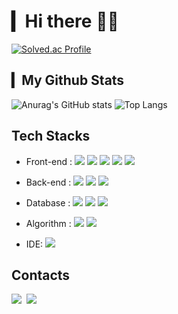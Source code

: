 # ▎Hi there 👋👋

<p align='center'>
   
[![Solved.ac Profile](http://mazassumnida.wtf/api/v2/generate_badge?boj=dksu40)](https://solved.ac/dksu40/)
</p>



## ▎My Github Stats
![Anurag's GitHub stats](https://github-readme-stats-sand-six-91.vercel.app/api?username=VYWL&show_icons=true&count_private=true&line_height=24&theme=material-palenight&hide=stars)
![Top Langs](https://github-readme-stats.vercel.app/api/top-langs/?username=VYWL&layout=compact&theme=material-palenight)
<!-- ![willianrod's wakatime stats](https://github-readme-stats.vercel.app/api/wakatime?username=BoYeonJang&layout=compact&theme=material-palenight) -->

## Tech Stacks
- Front-end : <span><img src="https://img.shields.io/badge/HTML-e34f26?style=flat&logo=html5&logoColor=white"/></span>
<span><img src="https://img.shields.io/badge/CSS-1572b6?style=flat&logo=css3&logoColor=white"/></span>
<span><img src="https://img.shields.io/badge/JavaScript-F7DF1E?style=flat&logo=JavaScript&logoColor=white"/></span>
<span><img src="https://img.shields.io/badge/React-61dafb?style=flat&logo=react&logoColor=white"/></span>
<span><img src="https://img.shields.io/badge/Sass-cc6699?style=flat&logo=sass&logoColor=white"/></span><br/>
- Back-end : <img src="https://img.shields.io/badge/Node.js-339933?style=flat-square&logo=Node.js&logoColor=white&style=flat"/></a>
<span><img src="https://img.shields.io/badge/express.js-%23404d59.svg?style=for-the-badge&logo=express&logoColor=%2361DAFB&style=flat"/></span>
<span><img src="https://img.shields.io/badge/DJANGO-REST-ff1709?style=for-the-badge&logo=django&logoColor=white&color=ff1709&labelColor=gray&style=flat"/></span>

- Database : <span><img src="https://img.shields.io/badge/MySQL-4479A1?style=flat&logo=MySQL&logoColor=white"/></span>
<img src="https://img.shields.io/badge/MongoDB-47A248?style=flat-square&logo=MongoDB&logoColor=white&style=flat"/></a>
<span><img src="https://img.shields.io/badge/Oracle-F80000?style=flat&logo=Oracle&logoColor=white"/></span><br/>
- Algorithm : <span><img src="https://img.shields.io/badge/c++-00599C?style=flat-square&logo=c%2B%2B&logoColor=white&style=flat"/></span>
<span><img src="https://img.shields.io/badge/Python-3776AB?style=for-the-badge&logo=python&logoColor=white&style=flat"/></span>

- IDE: <span><img src="https://img.shields.io/badge/Visual%20Studio%20Code-0078d7.svg?style=for-the-badge&logo=visual-studio-code&logoColor=white&style=flat"/></span>

## Contacts 
<p align='start'>
  <a href="https://www.instagram.com/_vy.vvl/"><img src="https://img.shields.io/badge/Instagram-E4405F?style=flat-square&logo=Instagram&logoColor=white&link=https://www.instagram.com/_vy.vvl/"/></a>&nbsp
  <a href="mailto:dksu40@gmail.com" target="_blank">
    <img src="https://img.shields.io/badge/Gmail-d14836?style=flat-square&logo=Gmail&logoColor=white"/>
  </a>
</p>

